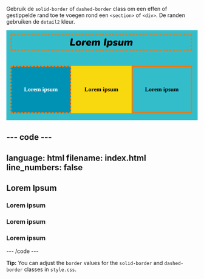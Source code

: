 Gebruik de `solid-border` of `dashed-border` class om een effen of gestippelde rand toe te voegen rond een `<section>` of `<div>`. De randen gebruiken de `detail2` kleur.

![A \<section> with a dashed border, followed by three \<div> elements. One has a dashed border, one has no border, and one has a solid border.](images/web-borders.png)

## --- code ---

language: html
filename: index.html
line_numbers: false
--------------------------------------------------------

<section>
    <h2 class="xcenter dashed-border">Lorem Ipsum</h2>
</section>

<section class="wrap">
    <div class="secondary dashed-border xcenter ycenter tile">
        <h3>Lorem ipsum</h3>
    </div>
    <div class="tertiary xcenter ycenter tile">
        <h3>Lorem ipsum</h3>
    </div>
    <div class="primary solid-border xcenter ycenter tile">
        <h3>Lorem ipsum</h3>
    </div> 
</section>

\--- /code ---

**Tip:** You can adjust the `border` values for the `solid-border` and `dashed-border` classes in `style.css`.
